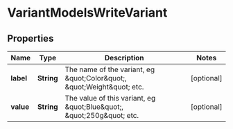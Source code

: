 

# VariantModelsWriteVariant

## Properties

Name | Type | Description | Notes
------------ | ------------- | ------------- | -------------
**label** | **String** | The name of the variant, eg \&quot;Color\&quot;, \&quot;Weight\&quot; etc. |  [optional]
**value** | **String** | The value of this variant, eg \&quot;Blue\&quot;, \&quot;250g\&quot; etc. |  [optional]




